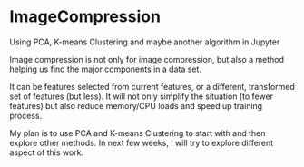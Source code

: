 # ImageCompression
Using PCA, K-means Clustering and maybe another algorithm in Jupyter

Image compression is not only for image compression, but also a method helping us find the major components in a data set.

It can be features selected from current features, or a different, transformed set of features (but less).  It will not only simplify the situation (to fewer features) but also reduce memory/CPU loads and speed up training process.

My plan is to use PCA and K-means Clustering to start with and then explore other methods.  In next few weeks, I will try to explore different aspect of this work.
